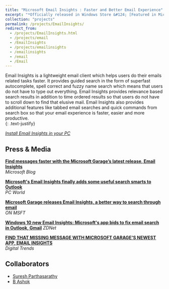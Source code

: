 ```yaml
---
title: "Microsoft Email Insights : Faster and Better Email Experience"
excerpt: "*Officially released in Windows Store &#124; [Featured in Microsoft Blog](https://goo.gl/kt17Zm)*"
collection: "projects"
permalink: /projects/EmailInsights/
redirect_from:
  - /projects/EmailInsights.html
  - /projects/email
  - /EmailInsights
  - /projects/emailinsights
  - /emailinsights
  - /email
  - /Email
---
```


Email Insights is a lightweight email client which helps users do their emails related tasks faster. It provides guided search in the form of superfast autocomplete, spell correct and fuzzy name search which means that users do not have to type out everything. Email Insights provides relevance based search results in addition to time ordered results so that users do not have to scroll down to find that elusive mail. Email Insights also provides additional features like tabbed email searches and quick commands from search box so that your email experience is faster, easier and more productive.  
{: .text-justify}

[*Install Email Insights in your PC*](https://www.microsoft.com/store/apps/9nr1zgswxpb7?cid=garage_store_link)  

Press & Media
----
[**Find messages faster with the Microsoft Garage’s latest release, Email Insights**](https://goo.gl/kt17Zm)  
*Microsoft Blog*

[**Microsoft's Email Insights finally adds some useful search smarts to Outlook**](https://goo.gl/eEvjDM)  
*PC World*

[**Microsoft Garage releases Email Insights, a better way to search through email**](https://goo.gl/LPz8ys)  
*ON MSFT*

[**Windows 10 new Email Insights: Microsoft's app bids to fix email search in Outlook, Gmail**](https://goo.gl/eXDWGX)
*ZDNet*

[**FIND THAT MISSING MESSAGE WITH MICROSOFT GARAGE'S NEWEST APP, EMAIL INSIGHTS**](https://goo.gl/BLqt9L)  
*Digital Trends*

Collaborators
---
* [Suresh Parthasarathy](https://www.microsoft.com/en-us/research/people/supartha/)
* [B Ashok](https://www.linkedin.com/in/bashashok/)